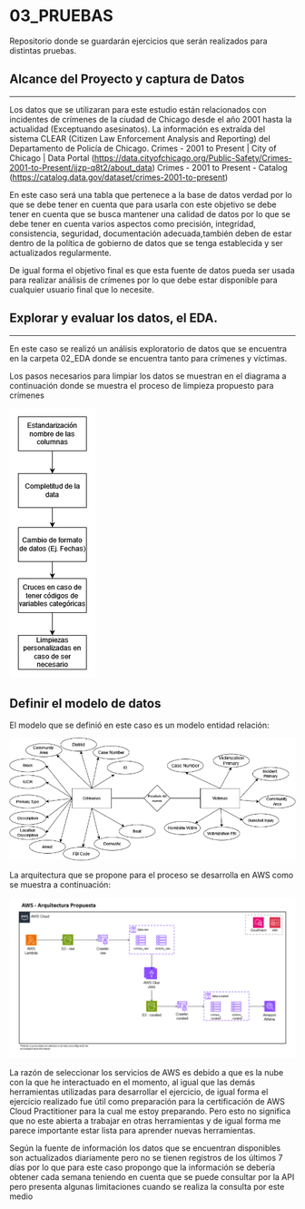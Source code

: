 # 03_PRUEBAS
Repositorio donde se guardarán ejercicios que serán realizados para distintas pruebas.

## Alcance del Proyecto y captura de Datos 
---

Los datos que se utilizaran para este estudio están relacionados con incidentes de crímenes de la ciudad de Chicago desde el año 2001 hasta la actualidad (Exceptuando asesinatos). La información es extraída del sistema CLEAR (Citizen Law Enforcement Analysis and Reporting) del Departamento de Policía de Chicago.
Crimes - 2001 to Present | City of Chicago | Data Portal (https://data.cityofchicago.org/Public-Safety/Crimes-2001-to-Present/ijzp-q8t2/about_data)
Crimes - 2001 to Present - Catalog (https://catalog.data.gov/dataset/crimes-2001-to-present)

En este caso será una tabla que pertenece a la base de datos verdad por lo que se debe tener en cuenta que para usarla con este objetivo se debe tener en cuenta que se busca mantener una calidad de datos por lo que se debe tener en cuenta varios aspectos como precisión, integridad, consistencia, seguridad, documentación adecuada,también deben de estar dentro de la política de gobierno de datos que se tenga establecida y ser actualizados regularmente. 

De igual forma el objetivo final es que esta fuente de datos pueda ser usada para realizar análisis de crímenes por lo que debe estar disponible para cualquier usuario final que lo necesite.


## Explorar y evaluar los datos, el EDA.
---

En este caso se realizó un análisis exploratorio de datos que se encuentra en la carpeta 02_EDA donde se encuentra tanto para crímenes y víctimas. 

Los pasos necesarios para limpiar los datos se muestran en el diagrama a continuación donde se muestra el proceso de limpieza propuesto para crímenes

![Diagram](https://github.com/LauGon27/03_PRUEBAS/blob/e615a7aee198ff18cfd5ae978ef8414936288f75/05_readme_info/limpieza.png)

## Definir el modelo de datos

El modelo que se definió en este caso es un modelo entidad relación:

![Diagram](https://github.com/LauGon27/03_PRUEBAS/blob/e615a7aee198ff18cfd5ae978ef8414936288f75/05_readme_info/modelo_conceptual.png)

La arquitectura que se propone para el proceso se desarrolla en AWS como se muestra a continuación:

![Diagram](https://github.com/LauGon27/03_PRUEBAS/blob/e615a7aee198ff18cfd5ae978ef8414936288f75/05_readme_info/Arquitectura.png)

La razón de seleccionar los servicios de AWS es debido a que es la nube con la que he interactuado en el momento, al igual que las demás herramientas utilizadas para desarrollar el ejercicio, de igual forma el ejercicio realizado fue útil como preparación para la certificación de AWS Cloud Practitioner para la cual me estoy preparando. Pero esto no significa que no este abierta a trabajar en otras herramientas y de igual forma me parece importante estar lista para aprender nuevas herramientas. 

Según la fuente de información los datos que se encuentran disponibles son actualizados diariamente pero no se tienen registros de los últimos 7 días por lo que para este caso propongo que la información se debería obtener cada semana teniendo en cuenta que se puede consultar por la API pero presenta algunas limitaciones cuando se realiza la consulta por este medio